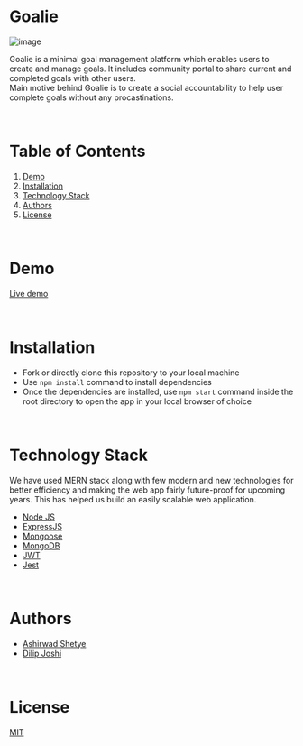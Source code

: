 # Goalie

![image](https://user-images.githubusercontent.com/99337222/217624228-14f258c8-8268-4623-8a4e-2e6fff3cd54e.png)

Goalie is a minimal goal management platform which enables users to create and manage goals. It includes community portal to share current and completed goals with other users.
<br/>
Main motive behind Goalie is to create a social accountability to help user complete goals without any procastinations.

<br/>

# Table of Contents

1. [Demo](#demo)
2. [Installation](#installation)
3. [Technology Stack](#technology-stack)
4. [Authors](#authors)
5. [License](#license)

<br/>

# Demo

[Live demo](https://goalie.ashirwadshetye.com/)

<br/>

# Installation

- Fork or directly clone this repository to your local machine
- Use `npm install` command to install dependencies
- Once the dependencies are installed, use `npm start` command inside the root directory to open the app in your local browser of choice

<br/>

# Technology Stack

We have used MERN stack along with few modern and new technologies for better efficiency and making the web app fairly future-proof for upcoming years. This has helped us build an easily scalable web application.

- [Node JS](https://nodejs.org/en/)
- [ExpressJS](https://expressjs.com/)
- [Mongoose](https://mongoosejs.com/docs/)
- [MongoDB](https://www.mongodb.com/)
- [JWT](https://jwt.io/)
- [Jest](https://jestjs.io/)

<br/>

# Authors

- [Ashirwad Shetye](https://github.com/Ashirwad-Shetye)
- [Dilip Joshi](https://github.com/djs2082)

<br/>

# License

[MIT](https://opensource.org/licenses/MIT)
